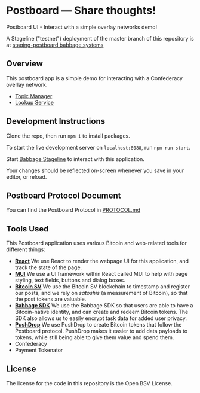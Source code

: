 # Postboard — Share thoughts!

Postboard UI - Interact with a simple overlay networks demo!

A Stageline ("testnet") deployment of the master branch of this repository is at [staging-postboard.babbage.systems](https://staging-postboard.babbage.systems)

## Overview

This postboard app is a simple demo for interacting with a Confederacy overlay network.
- [Topic Manager](https://github.com/p2ppsr/postboard-topic-manager)
- [Lookup Service](https://github.com/p2ppsr/postboard-topic-manager)

## Development Instructions

Clone the repo, then run `npm i` to install packages.

To start the live development server on `localhost:8088`, run `npm run start`.

Start [Babbage Stageline](https://projectbabbage.com/docs/dev-downloads) to interact with this application.

Your changes should be reflected on-screen whenever you save in your editor, or reload.

## Postboard Protocol Document

You can find the Postboard Protocol in [PROTOCOL.md](PROTOCOL.md)

## Tools Used

This Postboard application uses various Bitcoin and web-related tools for different things:

- [**React**](https://reactjs.org) We use React to render the webpage UI for this application, and track the state of the page.
- [**MUI**](https://mui.com) We use a UI framework within React called MUI to help with page styling, text fields, buttons and dialog boxes.
- [**Bitcoin SV**](https://bitcoinsv.com) We use the Bitcoin SV blockchain to timestamp and register our posts, and we rely on *satoshis* (a measurement of Bitcoin), so that the post tokens are valuable.
- [**Babbage SDK**](https://github.com/p2ppsr/babbage-sdk) We use the Babbage SDK so that users are able to have a Bitcoin-native identity, and can create and redeem Bitcoin tokens. The SDK also allows us to easily encrypt task data for added user privacy.
- [**PushDrop**](https://github.com/p2ppsr/pushdrop) We use PushDrop to create Bitcoin tokens that follow the Postboard protocol. PushDrop makes it easier to add data payloads to tokens, while still being able to give them value and spend them.
- Confederacy
- Payment Tokenator

## License

The license for the code in this repository is the Open BSV License.
